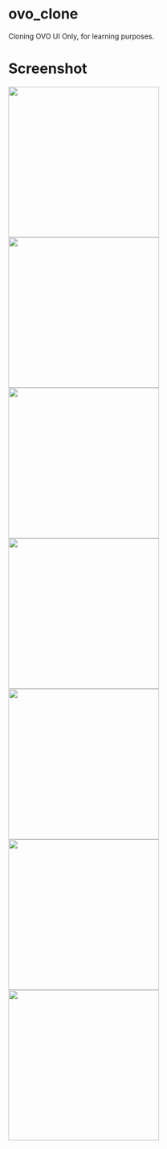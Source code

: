 # ovo_clone

Cloning OVO UI Only, for learning purposes.

# Screenshot

<img src="https://github.com/ptrjs/ovo_clone/assets/34370936/d9228246-dc59-4715-a5b9-ab09d7ce0d54" width="300">
<img src="https://github.com/ptrjs/ovo_clone/assets/34370936/f6cd2dec-946e-49b9-b3b0-751eb3e3c83b" width="300">
<img src="https://github.com/ptrjs/ovo_clone/assets/34370936/e44918b8-c982-45d3-a4b9-efb6387d7486" width="300">
<img src="https://github.com/ptrjs/ovo_clone/assets/34370936/e7070241-9514-471c-a3b3-192617d1d3a9" width="300">
<img src="https://github.com/ptrjs/ovo_clone/assets/34370936/6c6d5e0f-42a5-4664-9d59-79422e9c9916" width="300">
<img src="https://github.com/ptrjs/ovo_clone/assets/34370936/a3073ded-ca80-4c3a-8f79-858c975c72b2" width="300">
<img src="https://github.com/ptrjs/ovo_clone/assets/34370936/ae534915-7bba-48ad-845f-49425969a42f" width="300">


